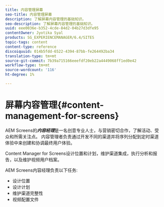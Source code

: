 ```yaml
---
title: 内容管理屏幕
seo-title: 内容管理屏幕
description: 了解屏幕内容管理的基础知识。
seo-description: 了解屏幕内容管理的基础知识。
uuid: eee0036e-b352-4cde-84d2-04b27d3dfe95
contentOwner: Jyotika Syal
products: SG_EXPERIENCEMANAGER/6.4/SITES
topic-tags: content
content-type: reference
discoiquuid: 014b5fdd-6522-4394-87bb-fe264492ba34
translation-type: tm+mt
source-git-commit: 7b39a715166eeefdf20eb22a4449068ff1ed0e42
workflow-type: tm+mt
source-wordcount: '116'
ht-degree: 1%

---
```



# 屏幕内容管理{#content-management-for-screens}

AEM Screens的&#x200B;***内容经理***&#x200B;是一名创意专业人士，与营销密切合作，了解活动、受众和所需关注点。 内容管理者负责通过开发不同的渠道并将序列分配到定时渠道体验中来创建和协调最终用户体验。

Content Manager for Screens设计位置和计划，维护渠道集成，执行分析和报告，以及维护视频用户档案。

AEM Screens内容经理负责以下任务:

* 设计位置
* 设计计划
* 维护渠道完整性
* 视频配置文件

